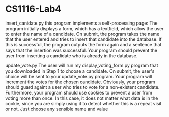 # CS1116-Lab4

insert_canidate.py
  this program implements a self-processing page:
  The program initially displays a form, which has a textfield, which allow the user to enter the name of a candidate.
  On submit, the program takes the name that the user entered and tries to insert that candidate into the database. If this 
  is successful, the program outputs the form again and a sentence that says that the insertion was successful.
  Your program should prevent the user from inserting a candidate who is already in the database.
 
update_vote.py
  The user will run my display_voting_form.py program that you downloaded in Step 1 to choose a candidate. On submit, 
  the user's choice will be sent to your update_vote.py program. Your program will increment the votes for the chosen candidate.
  Obviously, your program should guard againt a user who tries to vote for a non-existent candidate. Furthermore, your program should 
  use cookies to prevent a user from voting more than once. In this case, it does not matter what data is in the cookie, 
  since you are simply using it to detect whether this is a repeat visit or not. Just choose any sensible name and value
